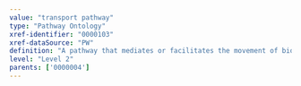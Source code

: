 ```yaml
---
value: "transport pathway"
type: "Pathway Ontology"
xref-identifier: "0000103"
xref-dataSource: "PW"
definition: "A pathway that mediates or facilitates the movement of biochemical material, organic and inorganic substances and/or drugs."
level: "Level 2"
parents: ['0000004']
---
```

